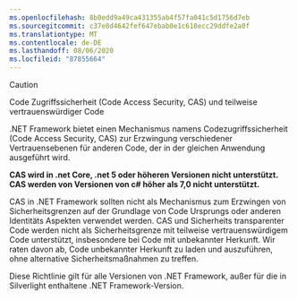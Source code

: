 ```yaml
---
ms.openlocfilehash: 8b0edd9a49ca431355ab4f57fa041c5d1756d7eb
ms.sourcegitcommit: c37e8d4642fef647ebab0e1c618ecc29ddfe2a0f
ms.translationtype: MT
ms.contentlocale: de-DE
ms.lasthandoff: 08/06/2020
ms.locfileid: "87855664"
---
```

> [!CAUTION]
> Code Zugriffssicherheit (Code Access Security, CAS) und teilweise vertrauenswürdiger Code
>
> .NET Framework bietet einen Mechanismus namens Codezugriffssicherheit (Code Access Security, CAS) zur Erzwingung verschiedener Vertrauensebenen für anderen Code, der in der gleichen Anwendung ausgeführt wird.
>
> **CAS wird in .net Core, .net 5 oder höheren Versionen nicht unterstützt. CAS werden von Versionen von c# höher als 7,0 nicht unterstützt.**
>
> CAS in .NET Framework sollten nicht als Mechanismus zum Erzwingen von Sicherheitsgrenzen auf der Grundlage von Code Ursprungs oder anderen Identitäts Aspekten verwendet werden. CAS und Sicherheits transparenter Code werden nicht als Sicherheitsgrenze mit teilweise vertrauenswürdigem Code unterstützt, insbesondere bei Code mit unbekannter Herkunft. Wir raten davon ab, Code unbekannter Herkunft zu laden und auszuführen, ohne alternative Sicherheitsmaßnahmen zu treffen.
>
> Diese Richtlinie gilt für alle Versionen von .NET Framework, außer für die in Silverlight enthaltene .NET Framework-Version.
